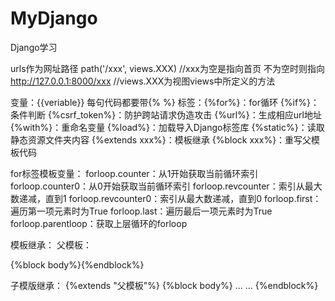 # MyDjango
Django学习

urls作为网址路径
path('/xxx', views.XXX) //xxx为空是指向首页 不为空时则指向 http://127.0.0.1:8000/xxx
                     //views.XXX为视图views中所定义的方法

变量：{{veriable}}
每句代码都要带{%  %}
标签：{%for%}：for循环
      {%if%}：条件判断
      {%csrf_token%}：防护跨站请求伪造攻击
      {%url%}：生成相应url地址
      {%with%}：重命名变量
      {%load%}：加载导入Django标签库
      {%static%}：读取静态资源文件夹内容
      {%extends xxx%}：模板继承
      {%block xxx%}：重写父模板代码
      
for标签模板变量：
forloop.counter：从1开始获取当前循环索引
forloop.counter0：从0开始获取当前循环索引
forloop.revcounter：索引从最大数递减，直到1
forloop.revcounter0：索引从最大数递减，直到0
forloop.first：遍历第一项元素时为True
forloop.last：遍历最后一项元素时为True
forloop.parentloop：获取上层循环的forloop

模板继承：
父模板：
<!DOCTYPE html>
<html>
<head>
    <title>{{ title }}</title>
    <meta charset="utf-8">
</head>
<body>
  {%block body%}{%endblock%}
</body>
</html>

子模版继承：
{%extends "父模板"%}
{%block body%}
... ...
{%endblock%}
